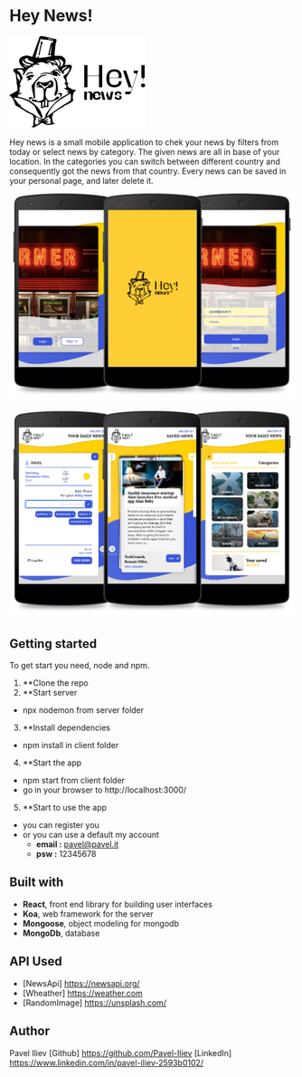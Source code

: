 # Hey News!
![](images/logo.png)

Hey news is a small mobile application to chek your news by filters from today or select news by category.
The given news are all in base of your location.
In the categories you can switch between different country and consequently got the news from that country.
Every news can be saved in your personal page, and later delete it.

![](images/login.jpg)

![](images/pages.jpg)

## Getting started
To get start you need, node and npm. 

1. **Clone the repo
2. **Start server
  - npx nodemon from server folder
  
3. **Install dependencies
  - npm install in client folder 
  
4. **Start the app
  - npm start from client folder
  - go in your browser to http://localhost:3000/

5. **Start to use the app
  - you can register you
  - or you can use a default my account
    - **email :** pavel@pavel.it  
    - **psw :** 12345678
 
 ## Built with
  - **React**, front end library for building user interfaces
  - **Koa**, web framework for the server
  - **Mongoose**, object modeling for mongodb
  - **MongoDb**, database
  
  ## API Used
  - [NewsApi] https://newsapi.org/
  - [Wheather] https://weather.com
  - [RandomImage] https://unsplash.com/
  
  ## Author
  Pavel Iliev
  [Github] https://github.com/Pavel-Iliev
  [LinkedIn] https://www.linkedin.com/in/pavel-iliev-2593b0102/
  
  
